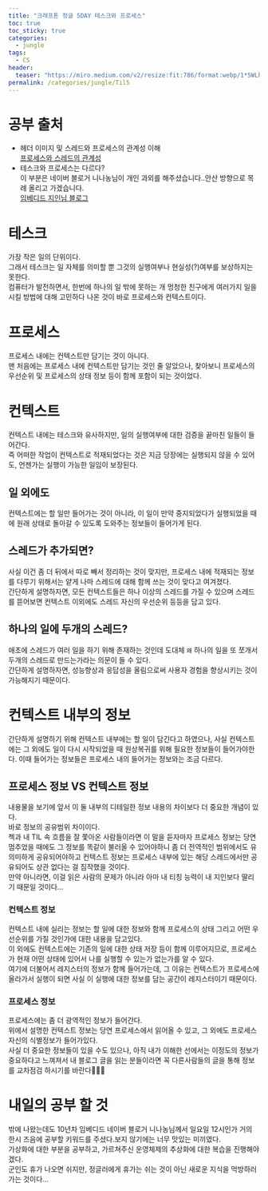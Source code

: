 ```yaml
---
title: "크래프톤 정글 5DAY 테스크와 프로세스"
toc: true
toc_sticky: true
categories:
  - jungle
tags:
  - CS
header:
  teaser: "https://miro.medium.com/v2/resize:fit:786/format:webp/1*5WLh-bsKIiVgaBwKZyb--g.png"
permalink: /categories/jungle/Til5
---
```

# 공부 출처
- 헤더 이미지 및 스레드와 프로세스의 관계성 이해<br>
[프로세스와 스레드의 관계성](https://medium.com/@su_bak/%ED%94%84%EB%A1%9C%EC%84%B8%EC%8A%A4%EC%99%80-%EC%93%B0%EB%A0%88%EB%93%9C-3c03d5db1321)<br>
- 테스크와 프로세스는 다르다?<br>
이 부분은 네이버 블로거 니나농님이 개인 과외를 해주셨습니다..안산 방향으로 목례 올리고 가겠습니다.<br>
[임베디드 지인님 블로그](https://blog.naver.com/dhtpals32123)
# 테스크
가장 작은 일의 단위이다.<br>
그래서 테스크는 일 자체를 의미할 뿐 그것의 실행여부나 현실성(?)여부를 보상하지는 못한다.<br>
컴퓨터가 발전하면서, 한번에 하나의 일 밖에 못하는 개 멍청한 친구에게 여러가지 일을 시킬 방법에 대해 고민하다 나온 것이 바로 프로세스와 컨텍스트이다.
# 프로세스
프로세스 내에는 컨텍스트만 담기는 것이 아니다.<br>
맨 처음에는 프로세스 내에 컨텍스트만 담기는 것인 줄 알았으나, 찾아보니 프로세스의 우선순위 및 프로세스의 상태 정보 등이 함께 포함이 되는 것이었다.
# 컨텍스트
컨텍스트 내에는 테스크와 유사하지만, 일의 실행여부에 대한 검증을 끝마친 일들이 들어간다.<br>
즉 어떠한 작업이 컨텍스트로 적재되었다는 것은 지금 당장에는 실행되지 않을 수 있어도, 언젠가는 실행이 가능한 일임이 보장된다.
## 일 외에도
컨텍스트에는 할 일만 들어가는 것이 아니라, 이 일이 만약 중지되었다가 실행되었을 때에 원래 상태로 돌아갈 수 있도록 도와주는 정보들이 들어가게 된다.<br>
## 스레드가 추가되면?
사실 이건 좀 더 뒤에서 따로 빼서 정리하는 것이 맞지만, 프로세스 내에 적재되는 정보를 다루기 위해서는 얕게 나마 스레드에 대해 함께 쓰는 것이 맞다고 여겨졌다.<br>
간단하게 설명하자면, 모든 컨텍스트들은 하나 이상의 스레드를 가질 수 있으며 스레드를 뜯어보면 컨텍스트 이외에도 스레드 자신의 우선순위 등등을 담고 있다.
## 하나의 일에 두개의 스레드?
애초에 스레드가 여러 일을 하기 위해 존재하는 것인데 도대체 `왜` 하나의 일을 또 쪼개서 두개의 스레드로 만드는가라는 의문이 들 수 있다.<br>
간단하게 설명하자면, 성능향상과 응답성을 올림으로써 사용자 경험을 향상시키는 것이 가능해지기 때문이다.
# 컨텍스트 내부의 정보
간단하게 설명하기 위해 컨텍스트 내부에는 할 일이 담긴다고 하였으나, 사실 컨텍스트에는 그 외에도 일이 다시 시작되었을 때 원상복귀를 위해 필요한 정보들이 들어가야한다. 이때 들어가는 정보들은 프로세스 내의 들어가는 정보와는 조금 다르다.
## 프로세스 정보 VS 컨텍스트 정보
내용물을 보기에 앞서 이 둘 내부의 디테일한 정보 내용의 차이보다 더 중요한 개념이 있다.<br>
바로 정보의 공유범위 차이이다.<br>
첵과 내 TIL 속 흐름을 잘 쫓아온 사람들이라면 이 말을 듣자마자 프로세스 정보는 당연 멈추었을 때에도 그 정보를 똑같이 불러올 수 있어야하니 좀 더 전역적인 범위에서도 유의미하게 공유되어야하고 컨텍스트 정보는 프로세스 내부에 있는 해당 스레드에서만 공유되어도 상관 없다는 걸 짐작했을 것이다.<br>
만약 아니라면, 이걸 읽은 사람의 문제가 아니라 아마 내 티칭 능력이 내 지인보다 딸리기 때문일 것이다...
### 컨텍스트 정보
컨텍스트 내에 실리는 정보는 할 일에 대한 정보와 함께 프로세스의 상태 그리고 어떤 우선순위를 가질 것인가에 대한 내용을 담고있다.<br>
이 외에도 컨텍스트에는 기존의 일에 대한 상태 저장 등이 함께 이루어지므로, 프로세스가 현재 어떤 상태에 있어서 나를 실행할 수 있는가 없는가를 알 수 있다.<br>
여기에 더불어서 레지스터의 정보가 함께 들어가는데, 그 이유는 컨텍스트가 프로세스에 올라가서 실행이 되면 사실 이 실행에 대한 정보를 담는 공간이 레지스터이기 때문이다.
### 프로세스 정보
프로세스에는 좀 더 광역적인 정보가 들어간다.<br>
위에서 설명한 컨텍스트 정보는 당연 프로세스에서 읽어올 수 있고, 그 외에도 프로세스 자신의 식별정보가 들어가있다.<br>
사실 더 중요한 정보들이 있을 수도 있으나, 아직 내가 이해한 선에서는 이정도의 정보가 중요하다고 느껴져서 내 블로그 글을 읽는 분들이라면 꼭 다른사람들의 글을 통해 정보를 교차점검 하시기를 바란다🙆🏻‍♂️
# 내일의 공부 할 것
밖에 나왔는데도 10년차 임베디드 네이버 블로거 니나농님께서 일요일 12시인가 거의 한시 즈음에 공부할 키워드를 주셨다.보지 않기에는 너무 맛있는 미끼였다.<br>
가상화에 대한 부분을 공부하고, 가르쳐주신 운영체제의 추상화에 대한 복습을 진행해야겠다.<br>
군인도 휴가 나오면 쉬지만, 정글러에게 휴가는 쉬는 것이 아닌 새로운 지식을 먹방하러 가는 것이다...